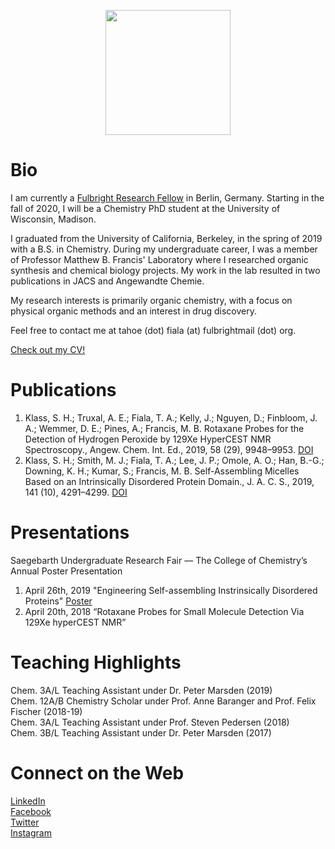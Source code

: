 <p align="center">
  <img src="000 main.jpeg" width="200">  
</p>

# Bio
I am currently a [Fulbright Research Fellow](http://basno.com/ypm3dbkr) in Berlin, Germany. Starting in the fall of 2020, I will be a Chemistry PhD student at the University of Wisconsin, Madison.  
  
I graduated from the University of California, Berkeley, in the spring of 2019 with a B.S. in Chemistry. During my undergraduate career, I was a member of Professor Matthew B. Francis' Laboratory where I researched organic synthesis and chemical biology projects. My work in the lab resulted in two publications in JACS and Angewandte Chemie.  
  
My research interests is primarily organic chemistry, with a focus on physical organic methods and an interest in drug discovery. 
  
Feel free to contact me at tahoe (dot) fiala (at) fulbrightmail (dot) org.  

[Check out my CV!](cv.pdf)

# Publications
1. Klass, S. H.; Truxal, A. E.; Fiala, T. A.; Kelly, J.; Nguyen, D.; Finbloom, J. A.; Wemmer, D. E.; Pines, A.;
Francis, M. B. Rotaxane Probes for the Detection of Hydrogen Peroxide by 129Xe HyperCEST NMR
Spectroscopy., Angew. Chem. Int. Ed., 2019, 58 (29), 9948–9953. [DOI](https://doi.org/10.1002/anie.201903045)
2. Klass, S. H.; Smith, M. J.; Fiala, T. A.; Lee, J. P.; Omole, A. O.; Han, B.-G.; Downing, K. H.; Kumar, S.;
Francis, M. B. Self-Assembling Micelles Based on an Intrinsically Disordered Protein Domain., J. A. C. S., 2019,
141 (10), 4291–4299. [DOI](https://doi.org/10.1021/jacs.8b10688)

# Presentations
Saegebarth Undergraduate Research Fair — The College of Chemistry’s Annual Poster Presentation
1. April 26th, 2019 "Engineering Self-assembling Instrinsically Disordered Proteins" [Poster](poster.pdf)
2. April 20th, 2018 “Rotaxane Probes for Small Molecule Detection Via 129Xe hyperCEST NMR” 

# Teaching Highlights
Chem. 3A/L Teaching Assistant under Dr. Peter Marsden (2019)  
Chem. 12A/B Chemistry Scholar under Prof. Anne Baranger and Prof. Felix Fischer (2018-19)  
Chem. 3A/L Teaching Assistant under Prof. Steven Pedersen (2018)      
Chem. 3B/L Teaching Assistant under Dr. Peter Marsden (2017)  

# Connect on the Web    
[LinkedIn](https://www.linkedin.com/in/tahoe-fiala-408b56135)  
[Facebook](https://www.facebook.com/tahoefiala)  
[Twitter](https://twitter.com/tahoefiala)  
[Instagram](https://www.instagram.com/tahoefiala/)  

